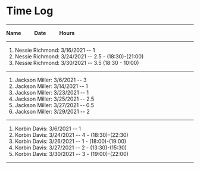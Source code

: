 # Time Log
____________________________________

**Name** &nbsp; &nbsp; &nbsp; &nbsp; **Date** &nbsp; &nbsp; &nbsp; &nbsp; **Hours**
____________________________________

1. Nessie Richmond: 3/16/2021 -- 1
2. Nessie Richmond: 3/24/2021 -- 2.5 - (18:30)-(21:00)
3. Nessie Richmond: 3/30/2021 -- 3.5 (18:30 - 10:00)

-----------------------------------

1. Jackson Miller: 3/6/2021 -- 3
2. Jackson Miller: 3/14/2021 -- 1
3. Jackson Miller: 3/23/2021 -- 1
4. Jackson Miller: 3/25/2021 -- 2.5
5. Jackson Miller: 3/27/2021 -- 0.5
6. Jackson Miller: 3/29/2021 -- 2

----------------------------------

1. Korbin Davis: 3/6/2021 -- 1
2. Korbin Davis: 3/24/2021 -- 4 - (18:30)-(22:30)
3. Korbin Davis: 3/26/2021 -- 1 - (18:00)-(19:00)
4. Korbin Davis: 3/27/2021 -- 2 - (13:30)-(15:30)
5. Korbin Davis: 3/30/2021 -- 3 - (19:00)-(22:00)

----------------------------------
